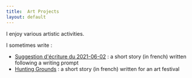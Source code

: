 ```yaml
---
title:  Art Projects
layout: default
---
```


I enjoy various artistic activities.

I sometimes write :

  * [Suggestion d'écriture du 2021-06-02](/art-projects/suggestion-ecriture-2021-06-02) : a short story (in french) written following a writing prompt
  * [Hunting Grounds](/art-projects/hunting-grounds) : a short story (in french) written for an art festival
